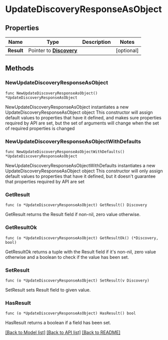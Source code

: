 # UpdateDiscoveryResponseAsObject

## Properties

Name | Type | Description | Notes
------------ | ------------- | ------------- | -------------
**Result** | Pointer to [**Discovery**](Discovery.md) |  | [optional] 

## Methods

### NewUpdateDiscoveryResponseAsObject

`func NewUpdateDiscoveryResponseAsObject() *UpdateDiscoveryResponseAsObject`

NewUpdateDiscoveryResponseAsObject instantiates a new UpdateDiscoveryResponseAsObject object
This constructor will assign default values to properties that have it defined,
and makes sure properties required by API are set, but the set of arguments
will change when the set of required properties is changed

### NewUpdateDiscoveryResponseAsObjectWithDefaults

`func NewUpdateDiscoveryResponseAsObjectWithDefaults() *UpdateDiscoveryResponseAsObject`

NewUpdateDiscoveryResponseAsObjectWithDefaults instantiates a new UpdateDiscoveryResponseAsObject object
This constructor will only assign default values to properties that have it defined,
but it doesn't guarantee that properties required by API are set

### GetResult

`func (o *UpdateDiscoveryResponseAsObject) GetResult() Discovery`

GetResult returns the Result field if non-nil, zero value otherwise.

### GetResultOk

`func (o *UpdateDiscoveryResponseAsObject) GetResultOk() (*Discovery, bool)`

GetResultOk returns a tuple with the Result field if it's non-nil, zero value otherwise
and a boolean to check if the value has been set.

### SetResult

`func (o *UpdateDiscoveryResponseAsObject) SetResult(v Discovery)`

SetResult sets Result field to given value.

### HasResult

`func (o *UpdateDiscoveryResponseAsObject) HasResult() bool`

HasResult returns a boolean if a field has been set.


[[Back to Model list]](../README.md#documentation-for-models) [[Back to API list]](../README.md#documentation-for-api-endpoints) [[Back to README]](../README.md)


